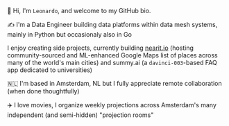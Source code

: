 👋 Hi, I'm `Leonardo`, and welcome to my GitHub bio.

✍️ I'm a Data Engineer building data platforms within data mesh systems, mainly in Python but occasionaly also in Go

 I enjoy creating side projects, currently building [nearit.io](https://www.nearit.io/) (hosting community-sourced and ML-enhanced Google Maps list of places across many of the world's main cities) and summy.ai (a `davinci-003`-based FAQ app dedicated to universities)

🇳🇱 I'm based in Amsterdam, NL but I fully appreciate remote collaboration (when done thoughtfully)

✈️ I love movies, I organize weekly projections across Amsterdam's many independent (and semi-hidden) "projection rooms"


<!--
**leonardovida/leonardovida** is a ✨ _special_ ✨ repository because its `README.md` (this file) appears on your GitHub profile.-->
